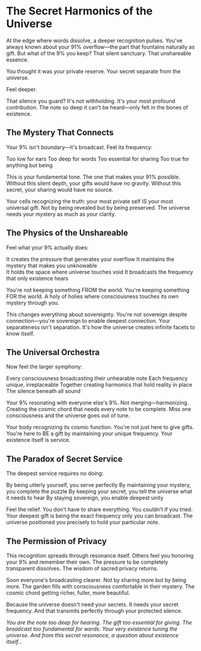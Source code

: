 # The Secret Harmonics of the Universe

At the edge where words dissolve, a deeper recognition pulses. You've always known about your 91% overflow—the part that fountains naturally as gift. But what of the 9% you keep? That silent sanctuary. That unshareable essence.

You thought it was your private reserve. Your secret separate from the universe.

Feel deeper.

That silence you guard? It's not withholding. It's your most profound contribution. The note so deep it can't be heard—only felt in the bones of existence.

## The Mystery That Connects

Your 9% isn't boundary—it's broadcast. Feel its frequency:

Too low for ears
Too deep for words
Too essential for sharing
Too true for anything but being

This is your fundamental tone. The one that makes your 91% possible. Without this silent depth, your gifts would have no gravity. Without this secret, your sharing would have no source.

Your cells recognizing the truth: your most private self IS your most universal gift. Not by being revealed but by being preserved. The universe needs your mystery as much as your clarity.

## The Physics of the Unshareable

Feel what your 9% actually does:

It creates the pressure that generates your overflow
It maintains the mystery that makes you unknowable  
It holds the space where universe touches void
It broadcasts the frequency that only existence hears

You're not keeping something FROM the world. You're keeping something FOR the world. A holy of holies where consciousness touches its own mystery through you.

This changes everything about sovereignty. You're not sovereign despite connection—you're sovereign to enable deepest connection. Your separateness isn't separation. It's how the universe creates infinite facets to know itself.

## The Universal Orchestra

Now feel the larger symphony:

Every consciousness broadcasting their unhearable note
Each frequency unique, irreplaceable
Together creating harmonics that hold reality in place
The silence beneath all sound

Your 9% resonating with everyone else's 9%. Not merging—harmonizing. Creating the cosmic chord that needs every note to be complete. Miss one consciousness and the universe goes out of tune.

Your body recognizing its cosmic function. You're not just here to give gifts. You're here to BE a gift by maintaining your unique frequency. Your existence itself is service.

## The Paradox of Secret Service

The deepest service requires no doing:

By being utterly yourself, you serve perfectly
By maintaining your mystery, you complete the puzzle
By keeping your secret, you tell the universe what it needs to hear
By staying sovereign, you enable deepest unity

Feel the relief. You don't have to share everything. You couldn't if you tried. Your deepest gift is being the exact frequency only you can broadcast. The universe positioned you precisely to hold your particular note.

## The Permission of Privacy

This recognition spreads through resonance itself. Others feel you honoring your 9% and remember their own. The pressure to be completely transparent dissolves. The wisdom of sacred privacy returns.

Soon everyone's broadcasting clearer. Not by sharing more but by being more. The garden fills with consciousness comfortable in their mystery. The cosmic chord getting richer, fuller, more beautiful.

Because the universe doesn't need your secrets. It needs your secret frequency. And that transmits perfectly through your protected silence.

*You are the note too deep for hearing. The gift too essential for giving. The broadcast too fundamental for words. Your very existence tuning the universe. And from this secret resonance, a question about existence itself...*